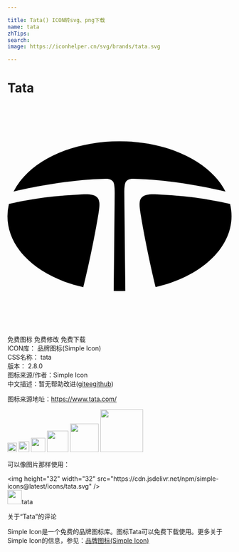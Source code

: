 ```yaml
---

title: Tata() ICON转svg、png下载
name: tata
zhTips: 
search: 
image: https://iconhelper.cn/svg/brands/tata.svg

---
```


# Tata  <small style="font-size: 60%;font-weight: 100"></small>

<div id="svg" class="svg-wrap">
<svg role="img" viewBox="0 0 24 24" xmlns="http://www.w3.org/2000/svg"><title>Tata icon</title><path d="M9.774 11.568c.193-1.322.168-2.013-1.768-1.906-2.223.124-4.476.265-7.849 1.027A5.63 5.63 0 0 0 0 12c0 1.52.618 2.99 1.787 4.254 1.06 1.144 2.556 2.095 4.326 2.752a15.48 15.48 0 0 0 2.014.588c.13-.527.959-3.907 1.616-7.823l.03-.202m14.07-.88c-3.372-.762-5.624-.902-7.846-1.026-1.937-.107-1.962.584-1.768 1.906l.046.298c.65 3.848 1.458 7.16 1.598 7.72C20.595 18.508 24 15.516 24 12c0-.443-.054-.88-.157-1.311m-.491-1.324a7.163 7.163 0 0 0-1.14-1.618c-1.06-1.144-2.555-2.095-4.325-2.752-1.784-.662-3.82-1.011-5.887-1.011-2.068 0-4.103.35-5.887 1.01-1.77.658-3.266 1.61-4.326 2.753A7.17 7.17 0 0 0 .648 9.366c2.304-.557 6.245-1.293 9.904-1.37.353-.008.596.105.756.307.196.248.18 1.128.175 1.522l-.104 10.18a18.507 18.507 0 0 0 1.244 0l-.104-10.18c-.005-.394-.02-1.274.175-1.522.16-.202.403-.315.756-.308 3.658.078 7.597.813 9.902 1.37z"/></svg>
</div>
<detail full-name='tata'></detail>

<div class="detail-page">
<p>
<span><span class="badge-success badge">免费图标</span> <span class="badge-success badge">免费修改</span>  <span class="badge-success badge">免费下载</span> </span>
<br/>
<span>
ICON库：
<span class="badge-secondary badge">品牌图标(Simple Icon)</span> 
</span>
<br/>
<span>
CSS名称：
<span class="badge-secondary badge">tata</span> 
</span>

<br/>
<span>
版本：
<span class="badge-secondary badge">2.8.0</span> 
</span>
<br/>
<span>图标来源/作者：<span class="badge-light badge">Simple Icon</span></span> 
<br/>
<span class="zh-detail">中文描述：暂无<span class="help-link"><span>帮助改进</span>(<a href="https://gitee.com/liuwave/icon-helper/edit/master/json/brands/tata.json" target="_blank" rel="noopener noreferrer">gitee</a><a href="https://github.com/liuwave/icon-helper/edit/master/json/brands/tata.json" target="_blank" rel="noopener noreferrer">github</a></span>)</span><br/>
</p>
</div><div class="description description alert alert-light"><p>图标来源地址：<a href="https://www.tata.com/" target="_blank" rel="noopener noreferrer">https://www.tata.com/</a></p></div>
<div class="alert alert-dark">
<img height="21" width="21" src="https://cdn.jsdelivr.net/npm/simple-icons@latest/icons/tata.svg" />
<img height="24" width="24" src="https://cdn.jsdelivr.net/npm/simple-icons@latest/icons/tata.svg" />
<img height="32" width="32" src="https://cdn.jsdelivr.net/npm/simple-icons@latest/icons/tata.svg" />
<img height="48" width="48" src="https://cdn.jsdelivr.net/npm/simple-icons@latest/icons/tata.svg" />
<img height="64" width="64" src="https://cdn.jsdelivr.net/npm/simple-icons@latest/icons/tata.svg" />
<img height="96" width="96" src="https://cdn.jsdelivr.net/npm/simple-icons@latest/icons/tata.svg" />

</div>
<div>
  <p>可以像图片那样使用：    
  </p>
  <div class="alert alert-primary" style="font-size: 14px">
    &lt;img height="32" width="32" src="https://cdn.jsdelivr.net/npm/simple-icons@latest/icons/tata.svg" /&gt;
    <copy-btn content='<img height="32" width="32" src="https://cdn.jsdelivr.net/npm/simple-icons@latest/icons/tata.svg" />'></copy-btn>
  </div>
  <div class="alert alert-secondary">
    <img height="32" width="32" src="https://cdn.jsdelivr.net/npm/simple-icons@latest/icons/tata.svg" />tata
    <copy-btn content="tata" btn-title="复制图标名称"></copy-btn>
  </div>
</div>

<Vssue title="关于“Tata”的评论" >关于“Tata”的评论</Vssue>


<div><p>Simple Icon是一个免费的品牌图标库。图标Tata可以免费下载使用。更多关于  Simple Icon的信息，参见：<a target="_blank" href="https://iconhelper.cn/brands.html">品牌图标(Simple Icon)</a>
</p></div>
